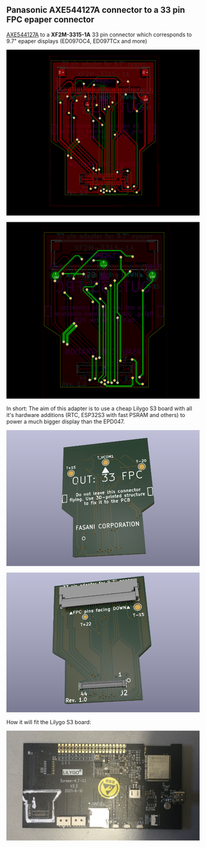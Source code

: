 ## Panasonic AXE544127A connector to a 33 pin FPC epaper connector

[AXE544127A](https://app.ultralibrarian.com/details/195de4da-7296-11e9-ab3a-0a3560a4cccc/Panasonic/AXE544127A) to a **XF2M-3315-1A** 33 pin connector which corresponds to 9.7" epaper displays (ED097OC4, ED097TCx and more)

![pcb F.Cu](assets/pcb-rev1.0.png)

![pcb Back Cu layer](assets/pcb-rev1.0-back-layer.png)

In short: The aim of this adapter is to use a cheap Lilygo S3 board with all it's hardware additions (RTC, ESP32S3 with fast PSRAM and others) to power a much bigger display than the EPD047.

![3d](assets/3D-inverted.png)

![3d](assets/3D-top.png)

How it will fit the Lilygo S3 board:

![Lilygo S3 PCB](assets/Lilygo-S3-board.jpg)

